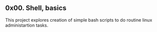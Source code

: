 ## 0x00. Shell, basics
This project explores creation of simple bash scripts to do routine linux administartion tasks.

